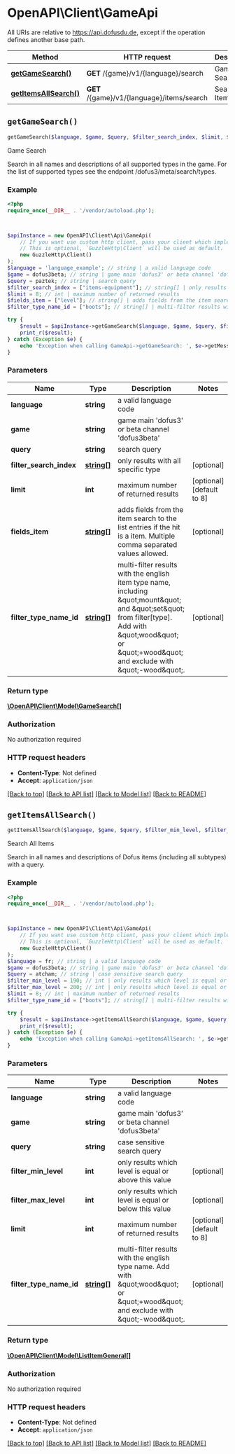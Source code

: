 # OpenAPI\Client\GameApi

All URIs are relative to https://api.dofusdu.de, except if the operation defines another base path.

| Method | HTTP request | Description |
| ------------- | ------------- | ------------- |
| [**getGameSearch()**](GameApi.md#getGameSearch) | **GET** /{game}/v1/{language}/search | Game Search |
| [**getItemsAllSearch()**](GameApi.md#getItemsAllSearch) | **GET** /{game}/v1/{language}/items/search | Search All Items |


## `getGameSearch()`

```php
getGameSearch($language, $game, $query, $filter_search_index, $limit, $fields_item, $filter_type_name_id): \OpenAPI\Client\Model\GameSearch[]
```

Game Search

Search in all names and descriptions of all supported types in the game. For the list of supported types see the endpoint /dofus3/meta/search/types.

### Example

```php
<?php
require_once(__DIR__ . '/vendor/autoload.php');



$apiInstance = new OpenAPI\Client\Api\GameApi(
    // If you want use custom http client, pass your client which implements `GuzzleHttp\ClientInterface`.
    // This is optional, `GuzzleHttp\Client` will be used as default.
    new GuzzleHttp\Client()
);
$language = 'language_example'; // string | a valid language code
$game = dofus3beta; // string | game main 'dofus3' or beta channel 'dofus3beta'
$query = paztek; // string | search query
$filter_search_index = ["items-equipment"]; // string[] | only results with all specific type
$limit = 8; // int | maximum number of returned results
$fields_item = ["level"]; // string[] | adds fields from the item search to the list entries if the hit is a item. Multiple comma separated values allowed.
$filter_type_name_id = ["boots"]; // string[] | multi-filter results with the english item type name, including \"mount\" and \"set\" from filter[type]. Add with \"wood\" or \"+wood\" and exclude with \"-wood\".

try {
    $result = $apiInstance->getGameSearch($language, $game, $query, $filter_search_index, $limit, $fields_item, $filter_type_name_id);
    print_r($result);
} catch (Exception $e) {
    echo 'Exception when calling GameApi->getGameSearch: ', $e->getMessage(), PHP_EOL;
}
```

### Parameters

| Name | Type | Description  | Notes |
| ------------- | ------------- | ------------- | ------------- |
| **language** | **string**| a valid language code | |
| **game** | **string**| game main &#39;dofus3&#39; or beta channel &#39;dofus3beta&#39; | |
| **query** | **string**| search query | |
| **filter_search_index** | [**string[]**](../Model/string.md)| only results with all specific type | [optional] |
| **limit** | **int**| maximum number of returned results | [optional] [default to 8] |
| **fields_item** | [**string[]**](../Model/string.md)| adds fields from the item search to the list entries if the hit is a item. Multiple comma separated values allowed. | [optional] |
| **filter_type_name_id** | [**string[]**](../Model/string.md)| multi-filter results with the english item type name, including \&quot;mount\&quot; and \&quot;set\&quot; from filter[type]. Add with \&quot;wood\&quot; or \&quot;+wood\&quot; and exclude with \&quot;-wood\&quot;. | [optional] |

### Return type

[**\OpenAPI\Client\Model\GameSearch[]**](../Model/GameSearch.md)

### Authorization

No authorization required

### HTTP request headers

- **Content-Type**: Not defined
- **Accept**: `application/json`

[[Back to top]](#) [[Back to API list]](../../README.md#endpoints)
[[Back to Model list]](../../README.md#models)
[[Back to README]](../../README.md)

## `getItemsAllSearch()`

```php
getItemsAllSearch($language, $game, $query, $filter_min_level, $filter_max_level, $limit, $filter_type_name_id): \OpenAPI\Client\Model\ListItemGeneral[]
```

Search All Items

Search in all names and descriptions of Dofus items (including all subtypes) with a query.

### Example

```php
<?php
require_once(__DIR__ . '/vendor/autoload.php');



$apiInstance = new OpenAPI\Client\Api\GameApi(
    // If you want use custom http client, pass your client which implements `GuzzleHttp\ClientInterface`.
    // This is optional, `GuzzleHttp\Client` will be used as default.
    new GuzzleHttp\Client()
);
$language = fr; // string | a valid language code
$game = dofus3beta; // string | game main 'dofus3' or beta channel 'dofus3beta'
$query = atcham; // string | case sensitive search query
$filter_min_level = 190; // int | only results which level is equal or above this value
$filter_max_level = 200; // int | only results which level is equal or below this value
$limit = 8; // int | maximum number of returned results
$filter_type_name_id = ["boots"]; // string[] | multi-filter results with the english type name. Add with \"wood\" or \"+wood\" and exclude with \"-wood\".

try {
    $result = $apiInstance->getItemsAllSearch($language, $game, $query, $filter_min_level, $filter_max_level, $limit, $filter_type_name_id);
    print_r($result);
} catch (Exception $e) {
    echo 'Exception when calling GameApi->getItemsAllSearch: ', $e->getMessage(), PHP_EOL;
}
```

### Parameters

| Name | Type | Description  | Notes |
| ------------- | ------------- | ------------- | ------------- |
| **language** | **string**| a valid language code | |
| **game** | **string**| game main &#39;dofus3&#39; or beta channel &#39;dofus3beta&#39; | |
| **query** | **string**| case sensitive search query | |
| **filter_min_level** | **int**| only results which level is equal or above this value | [optional] |
| **filter_max_level** | **int**| only results which level is equal or below this value | [optional] |
| **limit** | **int**| maximum number of returned results | [optional] [default to 8] |
| **filter_type_name_id** | [**string[]**](../Model/string.md)| multi-filter results with the english type name. Add with \&quot;wood\&quot; or \&quot;+wood\&quot; and exclude with \&quot;-wood\&quot;. | [optional] |

### Return type

[**\OpenAPI\Client\Model\ListItemGeneral[]**](../Model/ListItemGeneral.md)

### Authorization

No authorization required

### HTTP request headers

- **Content-Type**: Not defined
- **Accept**: `application/json`

[[Back to top]](#) [[Back to API list]](../../README.md#endpoints)
[[Back to Model list]](../../README.md#models)
[[Back to README]](../../README.md)
